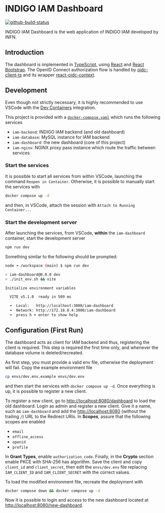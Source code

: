 # INDIGO IAM Dashboard

[![github-build-status](https://github.com/indigo-iam/iam-dashboard/actions/workflows/release.yaml/badge.svg?branch=main&event=push)](https://github.com/indigo-iam/iam-dashboard/actions/workflows/release.yaml)

INDIGO IAM Dashboard is the web application of INDIGO IAM developed by INFN.

## Introduction

The dashboard is implemented in [TypeScript](https://www.typescriptlang.org),
using [React](https://react.dev) and
[React Bootstrap](https://react-bootstrap.github.io).
The OpenID Connect authorization flow is handled by
[oidc-client-ts](https://authts.github.io/oidc-client-ts/) and its wrapper
[react-oidc-context](https://github.com/authts/react-oidc-context?tab=readme-ov-file).

## Development

Even though not strictly necessary, it is highly recommended to use VSCode with
the [Dev Containers](https://code.visualstudio.com/docs/devcontainers/containers)
integration.

This project is provided with a [`docker-compose.yaml`](docker-compose.yaml)
which runs the following services

- `iam-backend`: INDIGO IAM backend (and old dashboard)
- `iam-database`: MySQL instance for IAM backend
- `iam-dashboard`: the new dashboard (core of this project)
- `iam-nginx`: NGINX proxy pass instance which route the traffic between services

### Start the services

It is possible to start all services from within VSCode, launching the command
`Reopen in Container`. Otherwise, it is possible to manually start the services
with

```bash
docker compose up -d
```
and then, in VSCode, attach the session with `Attach to Running Container...`

### Start the development server

After launching the services, from VSCode, **within** the `iam-dashboard`
container, start the development server

```bash
npm run dev
```

Something similar to the following should be prompted:

```bash
node ➜ /workspace (main) $ npm run dev

> iam-dashboard@0.0.0 dev
> ./init_env.sh && vite

Initialize environment variables

  VITE v5.1.0  ready in 509 ms

  ➜  Local:   http://localhost:3000/iam-dashboard
  ➜  Network: http://172.18.0.4:3000/iam-dashboard
  ➜  press h + enter to show help
```

## Configuration (First Run)

The dashboard acts as client for IAM backend and thus, registering the client is
required. This step is required the first time only, and whenever the database
volume is deleted/recreated.

As first step, you must provide a valid env file, otherwise the deployment will
fail. Copy the example environment file

```bash
cp envs/dev.env.example envs/dev.env
```

and then start the services with `docker compose up -d`. Once everything is
up, it is possible to register a new client.

To register a new client, go to
[http://localhost:8080/dashboard](http://localhost/dashboard) to load the old
dashboard. Login as admin and register a new client. Give it a name, such as
`iam-dashboard` and add the [http://localhost:8080](http://localhost:8080)
(without the trailing `/`) URL to the Redirect URIs.
In **Scopes**, assure that the following scopes are enabled

- `email`
- `offline_access`
- `openid`
- `profile`

In **Grant Types**, enable `authorization_code`.
Finally, in the **Crypto** section enable PKCE with SHA-256 has algorithm.
Save the client and copy `client_id` and `client_secret`, then edit the
`envs/dev.env` file replacing `IAM_CLIENT_ID` and `IAM_CLIENT_SECRET` with the
correct values.

To load the modified environment file, recreate the deployment with

```bash
docker compose down && docker compose up -d
```

Now it is possible to login and access to the new dashboard located at
[http://localhost:8080/new-dashboard](http://localhost:8080/new-dashboard).
